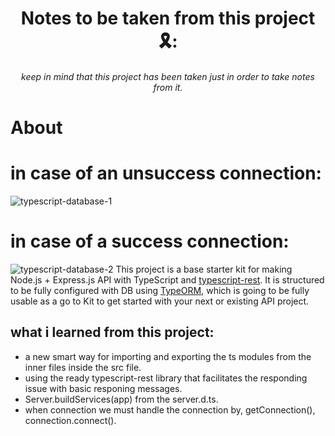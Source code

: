 <h1 base starter kit for making Node.js + Express.js API with TypeScript 🛠</h1>
<h1 align="center">Notes to be taken from this project 🎗:</h1>
<h6 align="center">keep in mind that this project has been taken just in order to take notes from it.
 

 
# About
# in case of an unsuccess connection: 
![typescript-database-1](https://user-images.githubusercontent.com/101610105/209463842-39c8c231-1cfd-4110-9085-9845f1405132.png)
# in case of a success connection:
![typescript-database-2](https://user-images.githubusercontent.com/101610105/209463845-53c43389-98df-4568-aa71-aa42988f666a.png)
This project is a base starter kit for making Node.js + Express.js API with TypeScript and [typescript-rest](https://github.com/thiagobustamante/typescript-rest).
It is structured to be fully configured with DB using [TypeORM](https://github.com/typeorm/typeorm), which is going to be fully usable as a go to Kit to get started with your
next or existing API project.
## what i learned from this project:
  - a new smart way for importing and exporting the ts modules from the inner files inside the src file.
  - using the ready typescript-rest library that facilitates the responding issue with basic responing messages.
  - Server.buildServices(app) from the server.d.ts.
  - when connection we must handle the connection by, getConnection(), connection.connect().
